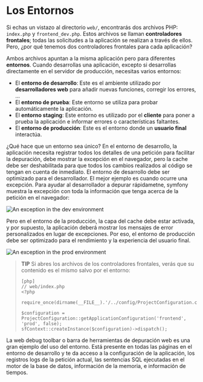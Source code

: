 Los Entornos
============

Si echas un vistazo al directorio `web/`, encontrarás dos archivos PHP:
`index.php` y `frontend_dev.php`. Estos archivos se llaman **controladores frontales**;
todas las solicitudes a la aplicación se realizan a través de ellos. Pero,
¿por qué tenemos dos controladores frontales para cada aplicación?

Ambos archivos apuntan a la misma aplicación pero para diferentes **entornos**.
Cuando desarrollas una aplicación, excepto si desarrollas directamente en el
servidor de producción, necesitas  varios entornos:

  * El **entorno de desarrollo**: Este es el ambiente utilizado por
    **desarrolladores web** para añadir nuevas funciones, corregir los errores, ...
  * El **entorno de prueba**: Este entorno se utiliza para probar automáticamente
    la aplicación.
  * El **entorno staging**: Este entorno es utilizado por el **cliente** para
    poner a prueba la aplicación e informar errores o características faltantes.
  * El **entorno de producción**: Este es el entorno donde un **usuario final**
    interactúa.

¿Qué hace que un entorno sea único? En el entorno de desarrollo, la aplicación
necesita registrar todos los detalles de una petición para facilitar la depuración,
debe mostrar la excepción en el navegador, pero la cache debe ser deshabilitada
para que todos los cambios realizados al código se tengan en cuenta de inmediato.
El entorno de desarrollo debe ser optimizado para el desarrollador. El mejor
ejemplo es cuando ocurre una excepción. Para ayudar al desarrollador a depurar
rápidametne, symfony muestra la excepción con toda la información que tenga acerca
de la petición en el navegador:

![An exception in the dev environment](http://www.symfony-project.org/images/jobeet/1_2/01/exception_dev.png)

Pero en el entorno de la producción, la capa del cache debe estar activada, y por
supuesto, la aplicación deberá mostrar los mensajes de error personalizados en
lugar de excepciones. Por eso, el entorno de producción debe ser optimizado para
el rendimiento y la experiencia del usuario final.

![An exception in the prod environment](http://www.symfony-project.org/images/jobeet/1_2/01/exception_prod.png)

>**TIP**
>Si abres los archivos de los controladores frontales, verás que su contenido es
>el mismo salvo por el entorno:
>
>     [php]
>     // web/index.php
>     <?php
>
>     require_once(dirname(__FILE__).'/../config/ProjectConfiguration.class.php');
>
>     $configuration = ProjectConfiguration::getApplicationConfiguration('frontend', 'prod', false);
>     sfContext::createInstance($configuration)->dispatch();

La web debug toolbar o barra de herramientas de depuración web es una gran ejemplo
del uso del entorno. Está presente en todas las páginas en el entorno de desarrollo
y te da acceso a la configuración de la aplicación, los registros logs de la
petición actual, las sentencias SQL ejecutadas en el motor de la base de datos,
información de la memoria, e información de tiempos.
